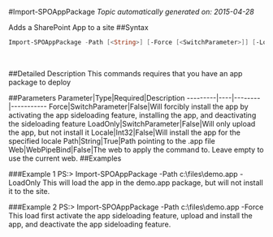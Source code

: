 #Import-SPOAppPackage
*Topic automatically generated on: 2015-04-28*

Adds a SharePoint App to a site
##Syntax
```powershell
Import-SPOAppPackage -Path [<String>] [-Force [<SwitchParameter>]] [-LoadOnly [<SwitchParameter>]] [-Locale [<Int32>]] [-Web [<WebPipeBind>]]
```
&nbsp;

##Detailed Description
This commands requires that you have an app package to deploy

##Parameters
Parameter|Type|Required|Description
---------|----|--------|-----------
Force|SwitchParameter|False|Will forcibly install the app by activating the app sideloading feature, installing the app, and deactivating the sideloading feature
LoadOnly|SwitchParameter|False|Will only upload the app, but not install it
Locale|Int32|False|Will install the app for the specified locale
Path|String|True|Path pointing to the .app file
Web|WebPipeBind|False|The web to apply the command to. Leave empty to use the current web.
##Examples

###Example 1
    PS:> Import-SPOAppPackage -Path c:\files\demo.app -LoadOnly
This will load the app in the demo.app package, but will not install it to the site.
 

###Example 2
    PS:> Import-SPOAppPackage -Path c:\files\demo.app -Force
This load first activate the app sideloading feature, upload and install the app, and deactivate the app sideloading feature.
    
